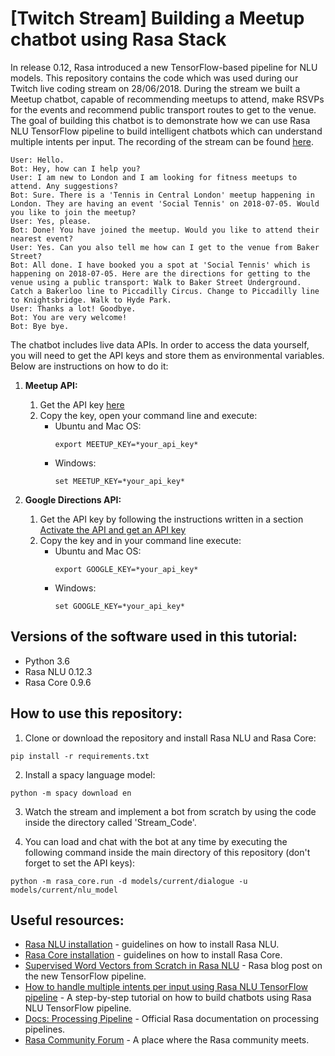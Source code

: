 # [Twitch Stream] Building a Meetup chatbot using Rasa Stack

In release 0.12, Rasa introduced a new TensorFlow-based pipeline for NLU models. This repository contains the code which was used during our Twitch live coding stream on 28/06/2018. During the stream we built a Meetup chatbot, capable of recommending meetups to attend, make RSVPs for the events and recommend public transport routes to get to the venue. The goal of building this chatbot is to demonstrate how we can use Rasa NLU TensorFlow pipeline to build intelligent chatbots which can understand multiple intents per input. The recording of the stream can be found [here](https://www.twitch.tv/videos/279105616).


```text
User: Hello.
Bot: Hey, how can I help you?
User: I am new to London and I am looking for fitness meetups to attend. Any suggestions?
Bot: Sure. There is a 'Tennis in Central London' meetup happening in London. They are having an event 'Social Tennis' on 2018-07-05. Would you like to join the meetup?
User: Yes, please.
Bot: Done! You have joined the meetup. Would you like to attend their nearest event?
User: Yes. Can you also tell me how can I get to the venue from Baker Street?
Bot: All done. I have booked you a spot at 'Social Tennis' which is happening on 2018-07-05. Here are the directions for getting to the venue using a public transport: Walk to Baker Street Underground. Catch a Bakerloo line to Piccadilly Circus. Change to Piccadilly line to Knightsbridge. Walk to Hyde Park.
User: Thanks a lot! Goodbye.
Bot: You are very welcome!
Bot: Bye bye.

```

The chatbot includes live data APIs. In order to access the data yourself, you will need to get the API keys and store them as environmental variables. Below are instructions on how to do it:
1. **Meetup API:**
	1. Get the API key [here](https://secure.meetup.com/meetup_api/key/)
	2. Copy the key, open your command line and execute:
		* Ubuntu and Mac OS:
			```text
			export MEETUP_KEY=*your_api_key*
			``` 
		* Windows:		
			```text
			set MEETUP_KEY=*your_api_key* 
			```

1. **Google Directions API:**
	1. Get the API key by following the instructions written in a section [Activate the API and get an API key](https://developers.google.com/maps/documentation/directions/start)
	2. Copy the key and in your command line execute:
		* Ubuntu and Mac OS:
			```text
			export GOOGLE_KEY=*your_api_key* 
			```
		* Windows:
			```text
			set GOOGLE_KEY=*your_api_key*
			```

## Versions of the software used in this tutorial:

* Python 3.6  
* Rasa NLU 0.12.3  
* Rasa Core 0.9.6  

## How to use this repository:
1. Clone or download the repository and install Rasa NLU and Rasa Core:
```
pip install -r requirements.txt
```
2. Install a spacy language model:
```
python -m spacy download en
```
3. Watch the stream and implement a bot from scratch by using the code inside the directory called 'Stream_Code'.

4. You can load and chat with the bot at any time by executing the following command inside the main directory of this repository (don't forget to set the API keys):
```
python -m rasa_core.run -d models/current/dialogue -u models/current/nlu_model
```


## Useful resources:
* [Rasa NLU installation](https://nlu.rasa.com/installation.html) - guidelines on how to install Rasa NLU.
* [Rasa Core installation](https://core.rasa.com/installation.html) - guidelines on how to install Rasa Core.
* [Supervised Word Vectors from Scratch in Rasa NLU](https://medium.com/rasa-blog/supervised-word-vectors-from-scratch-in-rasa-nlu-6daf794efcd8) - Rasa blog post on the new TensorFlow pipeline.
* [How to handle multiple intents per input using Rasa NLU TensorFlow pipeline](https://medium.com/rasa-blog/how-to-handle-multiple-intents-per-input-using-rasa-nlu-tensorflow-pipeline-75698b49c383) - A step-by-step tutorial on how to build chatbots using Rasa NLU TensorFlow pipeline.
* [Docs: Processing Pipeline](https://nlu.rasa.com/pipeline.html) - Official Rasa documentation on processing pipelines.
* [Rasa Community Forum](https://forum.rasa.com) - A place where the Rasa community meets.

